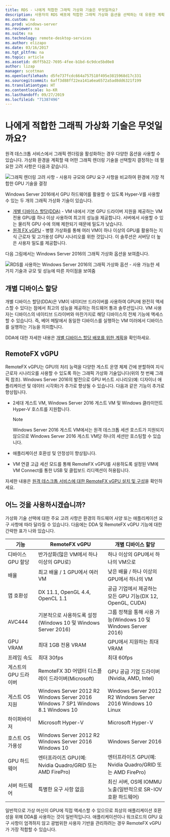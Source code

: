 ```yaml
---
title: RDS - 나에게 적합한 그래픽 가상화 기술은 무엇일까요?
description: 사용자의 RDS 배포에 적합한 그래픽 가상화 옵션을 선택하는 데 유용한 계획 정보입니다.
ms.custom: na
ms.prod: windows-server
ms.reviewer: na
ms.suite: na
ms.technology: remote-desktop-services
ms.author: elizapo
ms.date: 03/16/2017
ms.tgt_pltfrm: na
ms.topic: article
ms.assetid: d6ff5b22-7695-4fee-b1bd-6c9dce5bd0e8
author: lizap
manager: scottman
ms.openlocfilehash: d5fe737fcdc664a757518f495e3815968d17c331
ms.sourcegitcommit: 6aff3d88ff22ea141a6ea6572a5ad8dd6321f199
ms.translationtype: HT
ms.contentlocale: ko-KR
ms.lasthandoff: 09/27/2019
ms.locfileid: "71387496"
---
```

# <a name="which-graphics-virtualization-technology-is-right-for-you"></a>나에게 적합한 그래픽 가상화 기술은 무엇일까요?

원격 데스크톱 서비스에서 그래픽 렌더링을 활성화하는 경우 다양한 옵션을 사용할 수 있습니다. 가상화 환경을 계획할 때 어떤 그래픽 렌더링 기술을 선택할지 결정하는 데 필요한 고려 사항은 다음과 같습니다.

![그래픽 렌더링 고려 사항 - 사용자 규모와 GPU 요구 사항을 비교하여 환경에 가장 적합한 GPU 기술을 결정](media/rds-gpu.png)

Windows Server 2016에서 GPU 하드웨어를 활용할 수 있도록 Hyper-V를 사용할 수 있는 두 개의 그래픽 가상화 기술이 있습니다.

- [개별 디바이스 할당(DDA)](#discrete-device-assignment) - VM 내에서 기본 GPU 드라이버 지원을 제공하는 VM 전용 GPU를 하나 이상 사용하여 최고의 성능을 제공합니다. 서버에서 사용할 수 있는 물리적 GPU 수에 의해 제한되기 때문에 밀도가 낮습니다. 
- [원격 FX vGPU](#remotefx-vgpu) - 병렬 가상화를 통해 여러 VM이 하나 이상의 GPU를 활용하는 지식 근로자 및 고가용성 GPU 시나리오를 위한 것입니다. 이 솔루션은 서버당 더 높은 사용자 밀도를 제공합니다.

다음 그림에서는 Windows Server 2016의 그래픽 가상화 옵션을 보여줍니다.

![RDS를 사용하는 Windows Server 2016의 그래픽 가상화 옵션 - 사용 가능한 세 가지 기술과 규모 및 성능에 따른 차이점을 보여줌](media/rds-graphics-virtualization.png)

## <a name="discrete-device-assignment"></a>개별 디바이스 할당
개별 디바이스 할당(DDA)은 VM이 네이티브 드라이버를 사용하여 GPU에 완전히 액세스할 수 있다는 점에서 최고의 성능을 제공하는 하드웨어 통과 솔루션입니다. VM 사용자는 디바이스의 네이티브 드라이버와 마찬가지로 해당 디바이스의 전체 기능에 액세스할 수 있습니다. 즉, 베어 메탈에서 동일한 디바이스를 실행하는 VM 미러에서 디바이스를 실행하는 기능을 의미합니다.

DDA에 대한 자세한 내용은 [개별 디바이스 할당 배포를 위한 계획](../../virtualization/hyper-v/plan/plan-for-deploying-devices-using-discrete-device-assignment.md)을 확인하세요.

## <a name="remotefx-vgpu"></a>RemoteFX vGPU 
RemoteFX vGPU는 GPU의 처리 능력을 다양한 게스트 운영 체제 간에 분할하여 지식 근로자 시나리오를 사용할 수 있도록 하는 그래픽 가상화 기술입니다(위의 첫 번째 그래픽 참조). Windows Server 2016의 발전으로 GPU 버스트 시나리오(예: 디자이너 애플리케이션 및 데이터 시각화)가 추가로 향상될 수 있습니다. 다음과 같은 기능이 추가로 향상됩니다.

- 2세대 게스트 VM, Windows Server 2016 게스트 VM 및 Windows 클라이언트 Hyper-V 호스트를 지원합니다.
  >[!NOTE] 
  > Windows Server 2016 게스트 VM에서는 원격 데스크톱 세션 호스트가 지원되지 않으므로 Windows Server 2016 게스트 VM당 하나의 세션만 호스팅할 수 있습니다.

- 애플리케이션 호환성 및 안정성이 향상됩니다.
- VM 연결 고급 세션 모드를 통해 RemoteFX vGPU를 사용하도록 설정된 VM에 VM Connect를 통한 USB 및 클립보드 리디렉션이 허용됩니다.

자세한 내용은 [원격 데스크톱 서비스에 대한 RemoteFX vGPU 설치 및 구성](rds-remotefx-vgpu.md)을 확인하세요.

## <a name="which-should-you-use"></a>어느 것을 사용하시겠습니까?

가상화 기술 선택에 대한 주요 고려 사항은 환경의 하드웨어 사양 또는 애플리케이션 요구 사항에 따라 달라질 수 있습니다. 다음에는 DDA 및 RemoteFX vGPU 기능에 대한 간략한 표가 나와 있습니다.

| 기능               | RemoteFX vGPU                                                                       | 개별 디바이스 할당                                             |
|-----------------------|-------------------------------------------------------------------------------------|------------------------------------------------------------------------|
| 디바이스 GPU 할당 | 반가상화(많은 VM에서 하나 이상의 GPU로)                                     | 하나 이상의 GPU에서 하나의 VM으로                                                  |
| 배율                 | 최고 배율 / 1 GPU에서 여러 VM                                                      | 낮은 배율 / 하나 이상의 GPU에서 하나의 VM                                     |
| 앱 호환성     | DX 11.1, OpenGL 4.4, OpenCL 1.1                                                     | 공급 기업에서 제공하는 모든 GPU 기능(DX 12, OpenGL, CUDA)          |
| AVC444                | 기본적으로 사용하도록 설정(Windows 10 및 Windows Server 2016)                             | 그룹 정책을 통해 사용 가능(Windows 10 및 Windows Server 2016)    |
| GPU VRAM              | 최대 1GB 전용 VRAM                                                           | GPU에서 지원하는 최대 VRAM                                        |
| 프레임 속도            | 최대 30fps                                                                         | 최대 60fps                                                            |
| 게스트의 GPU 드라이버   | RemoteFX 3D 어댑터 디스플레이 드라이버(Microsoft)                                      | GPU 공급 기업 드라이버(Nvidia, AMD, Intel)                                 |
| 게스트 OS 지원      |  Windows Server 2012 R2  Windows Server 2016  Windows 7 SP1  Windows 8.1 Windows 10 |  Windows Server 2012 R2  Windows Server 2016  Windows 10 Linux         |
| 하이퍼바이저            | Microsoft Hyper-V                                                                   | Microsoft Hyper-V                                                      |
| 호스트 OS 가용성  |  Windows Server 2012 R2  Windows Server 2016 Windows 10                             | Windows Server 2016                                                    |
| GPU 하드웨어          | 엔터프라이즈 GPU(예: Nvidia Quadro/GRID 또는 AMD FirePro)                         | 엔터프라이즈 GPU(예: Nvidia Quadro/GRID 또는 AMD FirePro)            |
| 서버 하드웨어       | 특별한 요구 사항 없음                                                             | 최신 서버, OS에 IOMMU 노출(일반적으로 SR-IOV 호환 하드웨어) |

일반적으로 가상 머신이 GPU에 직접 액세스할 수 있으므로 최상의 애플리케이션 호환성을 위해 DDA를 사용하는 것이 일반적입니다. 애플리케이션이나 워크로드의 GPU 요구 사항이 엄격하지 않고 광범위한 사용자 기반을 관리하려는 경우 RemoteFX vGPU가 가장 적합할 수 있습니다.